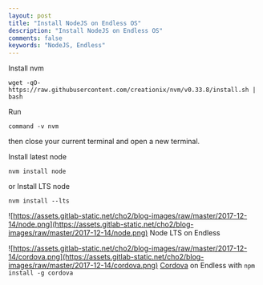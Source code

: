 ```yaml
---
layout: post
title: "Install NodeJS on Endless OS"
description: "Install NodeJS on Endless OS"
comments: false
keywords: "NodeJS, Endless"
---
```


Install nvm
```
wget -qO- https://raw.githubusercontent.com/creationix/nvm/v0.33.8/install.sh | bash
```

Run
```
command -v nvm
```
then close your current terminal and open a new terminal.

Install latest node
```
nvm install node
```
or Install LTS node
```
nvm install --lts
```

![https://assets.gitlab-static.net/cho2/blog-images/raw/master/2017-12-14/node.png](https://assets.gitlab-static.net/cho2/blog-images/raw/master/2017-12-14/node.png)
Node LTS on Endless

![https://assets.gitlab-static.net/cho2/blog-images/raw/master/2017-12-14/cordova.png](https://assets.gitlab-static.net/cho2/blog-images/raw/master/2017-12-14/cordova.png)
[Cordova](https://cordova.apache.org/) on Endless with `npm install -g cordova`